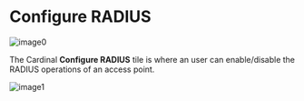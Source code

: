 Configure RADIUS
================

![image0](http://cardinal.mcclunetechnologies.net/wp-content/uploads/2017/10/img_59f613d123d92.png)

The Cardinal **Configure RADIUS** tile is where an user can
enable/disable the RADIUS operations of an access point.

![image1](http://cardinal.mcclunetechnologies.net/wp-content/uploads/2017/10/img_59f613e5aa08a.png)
